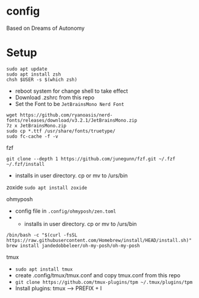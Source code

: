 # config
Based on Dreams of Autonomy 

# Setup 
```
sudo apt update
sudo apt install zsh
chsh $USER -s $(which zsh)
```
- reboot system for change shell to take effect
- Download .zshrc from this repo
- Set the Font to be `JetBrainsMono Nerd Font`
```
wget https://github.com/ryanoasis/nerd-fonts/releases/download/v3.2.1/JetBrainsMono.zip
7z x JetBrainsMono.zip
sudo cp *.ttf /usr/share/fonts/truetype/
sudo fc-cache -f -v
```

fzf
```
git clone --depth 1 https://github.com/junegunn/fzf.git ~/.fzf
~/.fzf/install
```
- installs in user directory. cp or mv to /urs/bin

zoxide
`sudo apt install zoxide`

ohmyposh
- config file in `.config/ohmyposh/zen.toml`
- - installs in user directory. cp or mv to /urs/bin
```
/bin/bash -c "$(curl -fsSL https://raw.githubusercontent.com/Homebrew/install/HEAD/install.sh)"
brew install jandedobbeleer/oh-my-posh/oh-my-posh
```
tmux
- `sudo apt install tmux`
- create .config/tmux/tmux.conf and copy tmux.conf from this repo
- `git clone https://github.com/tmux-plugins/tpm ~/.tmux/plugins/tpm`
- Install plugins: tmux --> PREFIX + I
